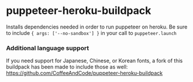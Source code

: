 # puppeteer-heroku-buildpack

Installs dependencies needed in order to run puppeteer on heroku. Be sure to include `{ args:
['--no-sandbox'] }` in your call to `puppeteer.launch`

### Additional language support
If you need support for Japanese, Chinese, or Korean fonts, a fork of this buildpack has been made to include those as well: https://github.com/CoffeeAndCode/puppeteer-heroku-buildpack
